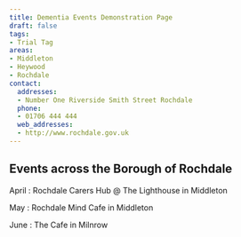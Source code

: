 ```yaml
---
title: Dementia Events Demonstration Page
draft: false
tags:
- Trial Tag
areas:
- Middleton
- Heywood
- Rochdale
contact:
  addresses:
  - Number One Riverside Smith Street Rochdale
  phone:
  - 01706 444 444
  web_addresses:
  - http://www.rochdale.gov.uk
---
```


## Events across the Borough of Rochdale

April : Rochdale Carers Hub @ The Lighthouse in Middleton

May : Rochdale Mind Cafe in Middleton

June : The Cafe in Milnrow